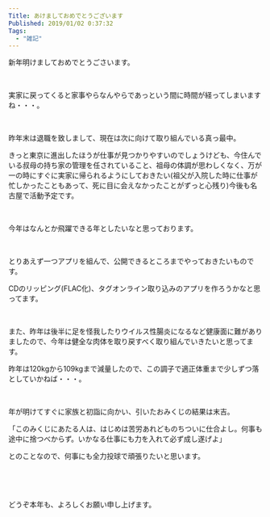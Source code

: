 ```yaml
---
Title: あけましておめでとうございます
Published: 2019/01/02 0:37:32
Tags:
  - "雑記"
---
```

新年明けましておめでとうごさいます。  

 

実家に戻ってくると家事やらなんやらであっという間に時間が経ってしまいますね・・・。

 

昨年末は退職を致しまして、現在は次に向けて取り組んでいる真っ最中。

きっと東京に進出したほうが仕事が見つかりやすいのでしょうけども、今住んでいる叔母の持ち家の管理を任されていること、祖母の体調が思わしくなく、万が一の時にすぐに実家に帰られるようにしておきたい(祖父が入院した時に仕事が忙しかったこともあって、死に目に会えなかったことがずっと心残り)今後も名古屋で活動予定です。

 

今年はなんとか飛躍できる年としたいなと思っております。

 

とりあえず一つアプリを組んで、公開できるところまでやっておきたいものです。

CDのリッピング(FLAC化)、タグオンライン取り込みのアプリを作ろうかなと思ってます。

 

また、昨年は後半に足を怪我したりウイルス性腸炎になるなど健康面に難がありましたので、今年は健全な肉体を取り戻すべく取り組んでいきたいと思ってます。

昨年は120kgから109kgまで減量したので、この調子で適正体重まで少しずつ落としていかねば・・・。

 

年が明けてすぐに家族と初詣に向かい、引いたおみくじの結果は末吉。

「このみくじにあたる人は、はじめは苦労あれどものちついに仕合よし。何事も途中に捨つべからず。いかなる仕事にも力を入れて必ず成し遂げよ」

とのことなので、何事にも全力投球で頑張りたいと思います。

 

 

どうぞ本年も、よろしくお願い申し上げます。

 